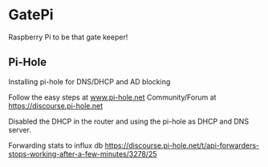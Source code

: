 <h1> GatePi </h1>

Raspberry Pi to be that gate keeper!

<h2>Pi-Hole</h2>
Installing pi-hole for DNS/DHCP and AD blocking

Follow the easy steps at www.pi-hole.net
Community/Forum at https://discourse.pi-hole.net

Disabled the DHCP in the router and using the pi-hole as DHCP and DNS server.


Forwarding stats to influx db
https://discourse.pi-hole.net/t/api-forwarders-stops-working-after-a-few-minutes/3278/25

